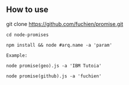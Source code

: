 ## How to use

git clone https://github.com/fuchien/promise.git
```
cd node-promises

npm install && node #arq.name -a 'param'

Example:

node promise(geo).js -a 'IBM Tutoia'

node promise(github).js -a 'fuchien'
```